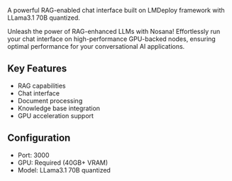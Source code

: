 A powerful RAG-enabled chat interface built on LMDeploy framework with LLama3.1 70B quantized.

Unleash the power of RAG-enhanced LLMs with Nosana! Effortlessly run your chat interface on high-performance GPU-backed nodes, ensuring optimal performance for your conversational AI applications.

## Key Features
- RAG capabilities
- Chat interface
- Document processing
- Knowledge base integration
- GPU acceleration support

## Configuration
- Port: 3000
- GPU: Required (40GB+ VRAM)
- Model: LLama3.1 70B quantized
